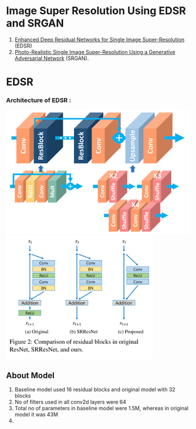 # Image Super Resolution Using EDSR and SRGAN

1. [Enhanced Deep Residual Networks for Single Image Super-Resolution](https://arxiv.org/abs/1707.02921) (EDSR)
2. [Photo-Realistic Single Image Super-Resolution Using a Generative Adversarial Network](https://arxiv.org/abs/1609.04802) (SRGAN).

# EDSR 
### Architecture of EDSR :
<p float="left">
  <img src="https://github.com/IMvision12/Image-Super-Resolution/blob/main/Images/edsr.png" width="600" />
  <img src="https://github.com/IMvision12/Image-Super-Resolution/blob/main/Images/residual.PNG" width="400" /> 

  ## About Model
  1. Baseline model used 16 residual blocks and original model with 32 blocks
  2. No of filters used in all conv2d layers were 64
  3. Total no of parameters in baseline model were 1.5M, whereas in original model it was 43M
  4. 

